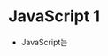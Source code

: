 # JavaScript 1

- JavaScript는 <script> 태그 안에 작성
- 이 태그 위치에서 소스가 실행됨
- 자바 스크립트 파일을 따로 저장하고 html 파일에서 `<script src="상대경로"></script>`이렇게 해도 작동함(파이썬 모듈처럼 삽입 가능, 이미지의 src 지정하듯 상대경로를 지정)

**입력 함수**

- `prompt()`: 괄호 안에 문자열을 넣으면 입력받을 때 해당 문자열을 보여줌

  - 예: `let name = prompt('이름을 입력해주세요');`

    ![image-20220426004936183](JavaScript%201.assets/image-20220426004936183.png)

**출력 함수**

- `alert()`: 알림 창에 출력, 괄호 안의 내용을 출력함(최근에는 이 창을 잘 사용하지 않음)
- `document.write();`: 브라우저 화면에 괄호 안 내용을 출력
- `console.log();`: 콘솔 창에 괄호 안 내용을 출력



## 변수

- 자바스크립트에서는 카멜케이스로 변수 이름 지정

- 첫 글자는 반드시 문자, _, $ 중 하나여야 함

- 선언
  - let: 재할당 하려는 변수를 선언할 때 사용(재할당 가능, 재선언 불가), 블록 스코프
  
  - const: 재할당하지 않는 상수형 변수를 선언할 때 사용(재할당 불가, 재선언 불가), 블록 스코프
  
    - 블록 스코프: if, for, while문을 사용하면 중괄호 안에 블록 스코프가 형성되어 안에서 바깥의 변수는 접근할 수 있지만 안에서 선언한 변수는 해당 구문외에 영향을 끼치지 못함
  
      ```javascript
      let x = 1
      
      if (ture) {
          let x = 2 // 여기에서는 x는 2이다.
      }
      // 다시 바깥으로 나오면 x는 1이다.
      ```
  
      

### 자료형

- 원시
  - 숫자: 정수, 소수 따로 받지 않음, 0, -0, NaN(숫자형 자료에 포함됨)
  - 문자: 따옴표로 묶인 것(큰 따옴표, 작은따옴표 구분 안 함)
  - boolean: true, false
  - undefined: 개발가 의도하지 않음(값이 정의되지 않은 것)
  - null: 개발자의 의도로 값을 정의하지 않음
- 참조
  - 배열(파이썬의 list 생각하기, 엄밀히는 둘이 다르지만 비슷함, 음수 인덱스 사용 불가)
  - 객체: 키와 값을 한 쌍으로 여러 자료가 저장된 것(파이썬의 딕셔너리 생각하기)
  - 함수(함수도 하나의 자료형이며 값)
- 자동 형변환
  - undefined, null은 항상 거짓
  - 숫자형은 0, -0, NaN 제외 참
  - 문자는 빈 문자열 제외 참
  - 객체는 항상 참(빈 객체도 참, 밴 비열도 참(파이썬과의 차이점))




### 연산자

- 대부분 파이썬과 같지만 ++, -- 존재(i++이면 실행하고 i를 증가시킴, ++i면 증가시키고 실행)
- ==을 비교연산자로 사용하면 자동으로 형이 변환되어 비교되기 때문에 ===를 사용. ===는 타입까지 비교해줌
  - 예: `1 == '1'` -> true / `1 === '1'` -> false
- and -> && / or -> || / not -> !
- 삼항연산자: `<조건> ? <조건이 true일 때의 값> : <조건이 false일 때의 값>`



### 조건문

- if

  ```javascript
  if (조건) {
      // 실행할 코드
  } else if (조건) {
      // 실행할 코드
  } else {
      // 실행할 코드
  }
  ```

- switch

  ```javascript
  switch(표현식) {
      case '표현식의 값': {
          // 실행할 코드
      }
      case '표현식의 값2': {
          // 실행할 코드
      }
      default: {
          // 어떤 케이스도 통과하지 못했을 때 기본 실행 코드
      }
  }
  ```

  - switch 구문에서는 break를 적어주지 않으면 하나의 케이스를 통과하고 난 후 그 아래 구문들까지 모두 실행(break를 만나기 전까지)



### 반복문

- while

  ```javascript
  let i = 0
  while (i < 10) {
      // 실행할 코드
  }
  ```

- for

  ```javascript
  for (let i = 0; i < 10; i+=1) {
      // 실행할 코드
  }
  // i++, ++i 이런 식으로도 가능
  ```

- for in

  - 객체(파이썬으로 따지면 딕셔너리) 순회에 알맞음
  - 배열을 순회하면 배열 원소대신 인덱스가 조회됨

  ```javascript
  for (let 변수 in 객체) {
      // 실행할 코드
      // 객체에 있는 키들이 변수에 담겨서 조회됨
  }
  ```

- for of

  - 배열 순회에 알맞음
  - 객체(딕셔너리) 순회에는 사용 불가
  - 순회가능한 자료형에 사용할 수 있음

  ```javascript
  for (let 변수 of 배열) {
      // 실행할 코드
      // 배열에 있는 원소들이 변수에 담겨서 조회됨
  }
  ```

  

### 함수

- 선언식

  - 이름, 매개변수, 중괄호로 구성됨
  - 익명으로는 사용 불가

  ```javascript
  function 함수이름(매개변수(들)) {
      return
  }
  ```

- 표현식

  - 함수가 하나의 값으로 됨
  - 익명으로 사용 가능(함수 이름 생략 가능)
  - 이름, 매개변수, 중괄호로 구성됨
  - 호이스팅되지 않음

  ```javascript
  const 변수 = function 함수이름(매개변수){
      return
  }
  ```

- 자바스크립트에서 함수는 매개변수의 개수와 인자의 개수가 달라도 알아서 조정함, 인자의 개수가 더 적으면 해당 자리의 매개변수에는 undefined가 인자로 들어감

- rest / spread

  - ...을 이용하여 변수를 여러 개 넘겨주거나 여러 개로 받은 변수를 전개 가능
  - rest: 변수를 함수에 넘겨줄 때 ...를 사용하면 파이썬의 *처럼 여러 인자를 보낼 수 있음(배열로 보내짐), 해당 인자가 넘겨오지 않으면 빈 배열로 들어옴
  - spread: 배열에 있는 인자 전체를 한 번에 함수에 넣고 싶을 때 ...배열 이런 식으로 넣으면 전개돼서 들어감 

- 화살표함수

  - 함수 표현식을 간단하게 줄인 것이라 생각하면 쉬움

  ```javascript
  const func = function (매개변수) {
      return 코드
  }
  
  // 기본적으로 줄이는 방법
  const func = (매개변수) => {
      return 코드
  }
  
  // 매개변수가 한 개일 때는 소괄호도 없앨 수 있음
  // 함수 내부가 한 줄일 때는(return 포함) return과 중괄호도 없애기 가능
  ```



**자료형별 주요 메소드들**

### 문자열

- includes(값)
  - 문자열에 값이 존재하는지 판별
- split(값)
  - 파이썬과 달리 값을 넘겨주지 않으면 원래 문자열 반환
- replace(바꿀문자, 바뀔문자) / replaceAll
  - replace는 바꿀 문자를 하나만 바뀔 문자로 바꿔줌
  - replaceAll은 전체를 바꿔줌
- trim()
  - 문자열 시작과 끝의 모든 공백(스페이스, 탭, 엔터 등)을 제거
  - trimstart(): 문자열 시작의 공백을 제거
  - trimend(): 문자열 끝의 공백을 제거
- padStart(제한할 문자열 길이, 대신 넣어줄 값)
  - 문자열이 지정한 길이보다 짧으면 그 앞에 대신 넣어줄 값을 더해줌




### 배열

- reverse()
  - 원본 배열 순서를 반대로 함
  - 파이썬의 sort 메서드처럼 원본 배열을 바꿈
- push(값)
  - 배열에 값을 요소로 추가
- pop()
  - 배열의 마지막 요소 제거
- unshift(값)
  - 배열의 맨 앞에 요소 추가
- shift
  - 배열의 첫 번째 요소 제거
- includes(값)
  - 배열에 값이 존재하는지 판별
- indexOf(값)
  - 배열에서 값의 인덱스(첫 번째로 찾은 인덱스) 반환
  - 없으면 -1 반환
- join(구분자)
  - 구분자를 넘겨주지 않으면 쉼표를 기본으로 사용
- forEach(콜백함수)
  - 예: `forEach((element, index, array) => {})`
  - 배열의 각 요소를 돌며 한 번씩 콜백함수 실행
  - 반환값 없음
- map(콜백함수)
  - 배열의 각 요소를 돌며 한 번씩 콜백함수 실행
  - 콜백함수의 반환값을 요소로 하는 새로운 배열 반환
  - 기존 배열을 수정하는 것은 아님
- filter(콜백함수)
  - 콜백함수의 반환 값이 참인 것들을 요소로 하는 새로운 배열 반환
- reduce(누적할 변수, 콜백함수, 최초값)
  - 예: `reduce((acc, element, index, array) => {}, initialValue)`
  - 최초값에 각 요소들을 돌며 반환값을 누적함. 마지막으로 누적한 값을 반환
  - acc + num 이런 식으로 acc를 연산에 추가해야 누적됨
  - initialValue는 option
- find(콜백함수)
  - 콜백함수의 조건이 참인 첫 번째 요소를 반환
  - 요소가 없으면 undefined 반환
- some(콜백함수)
  - or의 역할을 한다고 생각하면 됨
  - 하나의 요소라도 콜백함수의 리턴값을 만족하면 참 반환
- every(콜백함수)
  - and의 역할
  - 모든 요소가 콜백함수의 리턴값을 만족해야 참 반환



### 객체

- 객체는 파이썬의 클래스같이 안에 메소드를 둘 수 있음
- 메소드는 익명함수로 쓰일 경우 function부분 생략 가능

```javascript
const object ={
    method1: function () {
        // 실행할 코드
    }
}

// 위를 아래처럼 변경 가능
const object = {
    method1() {
        // 실행할 코드
    }
}
```



### `this`

- 실행되는 곳에 따라 다른 대상을 가리킴
- 객체 내부나 외부에서 실행되면 window를 가리킴
- 객체 내부의 메소드에서 실행되면 객체를 가리킴
  - 객체 내부의 메소드가 객체 외부에서 정의된 메소드를 참조하고 있어도 객체를 가리킴
  - 함수 내부에 this가 있을 경우 화살표 함수로 써줘야 this가 객체를 가리킴. 화살표 함수로 쓰지 않을 경우 window를 가리킴 



### lodash

- 라이브러리, 여러가지 함수를 제공
- cdn을 삽입해줘야 사용가능 [lodash사이트](https://lodash.com/docs/4.17.15)
- `_.함수명`으로 사용



### DOM 조작 메서드

- 요소 선택
  - `document.auerySelector(선택자)`: 선택자와 일치하는 요소 하나만 선택(여러개면 첫 번째 반환, 없으면 null 반환)
  - `document.querySelectorAll(선택자)`: 선택자와 일치하는 여러 요소 선택, NodeList를 반환(배열과는 다른 자료형, forEach 사용 가능, 객체 하나만 선택해도 NodeList로 반환)
- html 요소 생성
  - `document.createElement()`
- 특정 요소의 자식요소로 삽입
  - `Element.append()`: 여러 개 삽입 가능, 문자열 삽입 가능, 반환값 없음
  - `Node.appendChild()`: 한 개의 Node만 삽입 가능(문자열은 불가), 추가한 Node를 반환
- 요소 삭제
  - `ChildNode.remove()`: ChildNode가 속한 트리에서 해당 노드 삭제
  - `ParentNode.removeChild(ChildNode)`: ParentNode에서 ChildNode 삭제
- 내용 변경
  - `Node.innerText`: 요소에 담긴 텍스트를 변경
  - ~~`Element.innerHTML` 마크업 자체를 반환하는 것, 잘못하면 사용자가 페이지를 임의로 바꿔버릴 수 있고 악용될 가능성이 크기 때문에 사용하지 않을 것~~
- 속성 변경(생성)
  - `Element.setAttribute('속성', '값')`: 속성이 있으면 변경하고 없으면 추가('class', 'id' 등)
  - 요소노드.~으로도 설정할 수있는데 이러헥 할 때는 표준속성만 가능(form의 method는 표준이 아니라서 이렇게 설정할 수 없음)
    - className: 클래스를 지정
    - classList: 클래스를 조작
      - add: 없으면 추가
      - remove: 있으면 제거
      - toggle: 있으면 제거, 없으면 추가
- 속성 조회
  - `Element.getAttribute(attributeName)`: 문자열 반환
- `outerHTML`
  - 나를 포함해서 요소 내 포함된 HTML 마크업 반환
  - 한번 수정하면 완전 새로운 요소가 되어버림. 따라서 다시 사용하고 싶을 때는 요소를 다시 찾아줘야 함
- `elem.firstElementChild`: 첫번째 자식 가져오기
- `elem.children`: 모든 자식 가져오기
- `elem.parentElement`: 부모 가져오기
- `elem.previousElementSibling`: 앞의 형제 가져오기
- `elem.nextElementSibling`: 뒤 형제 가져오기
- `elem.textContent`: 요소의 텍스트 가져오기(HTML을 제외한 텍스트)

### Event

- `target.addEventListener(type, listener[,options])`
  - listener에는 함수(콜백함수)가 들어감
  - type에는 이벤트가 들어감
  - 지정한 이벤트가 발생하면 함수 호출
  - *함수 칸에 '함수()' 이렇게 적으면 함수를 호출한 후 반환값을 받아오는 것이 됨. 따라서 그냥 호출하려면 함수만 적어줘야 함(괄호 없이)*
- `event.preventDefault()`
  - 현재 이벤트의 기본 동작 중단

## 동기식 / 비동기식

- 동기식: 순차적으로 코드 실행
- 비동기식: 병렬적으로 코드 실행 / 요청을 보내고 응답이 오기까지 기다리지 않고 바로 다음 코드를 실행
- 사용자 경험을 위해서 비동기를 사용함
  - 예를 들어 이미지 파일이 텍스트 파일보다 불러오는 데 더 오래 걸리는데 이미지를 불러올 때까지 텍스트를 보여주지 않으면 응답하는 데 걸리는 시간이 오래 걸리는 것처럼 보이며 답답할 수 있음. 따라서 비동기식으로 텍스트를 먼저 보여주도록 함.
- 자바 스크립트는 싱글스레드이기 때문에 동시에 일을 처리하지 못함. 따라서 즉시 처리하지 못하는 일은 Web API가 처리하도록 하고 그 처리가 끝나면 Task Queue에 기다리도록 한 다음 Call Stack이 비면 차례대로 올림
- 실제로 해당 요청이 얼마가 걸리던 간에(0초로 설정한 코드를 실행시켜도) Web API에게 맡기지 않는 코드는 바로 Call Stack으로 들어가기 때문에 이들이 다 끝난 후 요청에 대한 응답을 조작함
  - 시간이 걸리는 일, AJAX로 데이터를 가져오는 일들을 Web API에게 맡김(click event 포함)

## Axios

- AJAX를 요청하고 promise 객체를 반환
- CDN을 삽입해야 함

```js
// 아래처럼 요청 가능

axios.get(URL, {
    params: {
        ID: 12345
    }
})

axios({
    method: 'get',
    url: 유알엘,
    params: {
        ID: 12345
    }
})
```



### Promise methods

- `.then(콜백함수)`: 요청이 성공적이었으면 콜백함수 실행, return은 promise 객체
- `.catch(콜백함수)`: 하나라도 에러가 나거나 요청이 실패하면 콜백함수 실행
- `.finally(콜백함수)`: 성공적이든 에러가 나든 무조건 콜백함수 실행



### 장고와 함께 사용하기

- axios로 요청을 하면 장고의 뷰함수를 거친 뒤 AJAX를 요청한다. 따라서 render나 redirect를 리턴해도 실행되지 않는다. 
- 대신 JsonResponse로 데이터를 보내주면 promise 객체에 response에 데이터가 담긴다.
- 따라서 비동기식으로 할 수 있게 된다.
- 데이터로 어떤 것들을 넘겨줄지를 잘 정하면 된다.
- html 데이터 속성을 이용해서 데이터를 넘겨줄 수 있다. [html 데이터 속성](https://developer.mozilla.org/ko/docs/Learn/HTML/Howto/Use_data_attributes) 이 경우 event.target.dataset에 데이터들이 담기게 된다.
- event, response 등 인자들 console로 출력해보면서 속성들을 잘 살펴보자.
